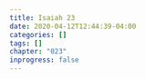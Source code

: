 ```yaml
---
title: Isaiah 23
date: 2020-04-12T12:44:39-04:00
categories: []
tags: []
chapter: "023"
inprogress: false
---
```


